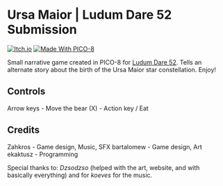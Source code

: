 # Ursa Maior | Ludum Dare 52 Submission

[![Itch.io](https://img.shields.io/badge/Itch-%23FF0B34.svg?style=for-the-badge&logo=Itch.io&logoColor=white)](https://zahkros.itch.io/ursa-maior) [![Made With PICO-8](https://img.shields.io/badge/Made%20With-PICO--8-ff004d.svg?style=for-the-badge&logo=data%3Aimage%2Fpng%3Bbase64%2CiVBORw0KGgoAAAANSUhEUgAAABQAAAAUCAYAAACNiR0NAAAAlUlEQVQ4jWP8v5gBFTxOR%2BVXPfuPwp8SxIjCt%2BBG4TIxUBkMfgNZGIyi0IRmoobZxxeo0rcPocp%2FEEEJ08HvZaobyPj%2FjTpqmLAeJM2EtgMo3MHvZeqnw9X%2FXVHSUdhnP5Qw%2Fc%2B7CUVDS%2BsWFH6QpuyIT4cMT8xQBJI%2B1aHwj1%2F3RgnTVJbrKGH29egxFPWD38tUNxAAun4liexlTtMAAAAASUVORK5CYII%3D)](https://www.lexaloffle.com/bbs/?tid=51092)


Small narrative game created in PICO-8 for [Ludum Dare 52](https://ldjam.com/events/ludum-dare/52/ursa-maior). Tells an  alternate story about the birth of the Ursa Maior star constellation.
Enjoy!

## Controls
Arrow keys - Move the bear
(X) - Action key / Eat

## Credits
Zahkros - Game design, Music, SFX
bartalomew - Game design, Art
ekaktusz - Programming

Special thanks to: _Dzsodzso_ (helped with the art, website, and with basically everything) and for _koeves_ for the music.
